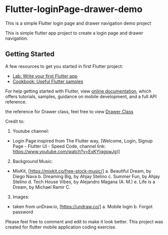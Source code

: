 # Flutter-loginPage-drawer-demo
This is a simple Flutter login page and drawer navigation demo project 

This is simple flutter app project to create a login page and drawer navigation. 

## Getting Started

A few resources to get you started in first Flutter project:

- [Lab: Write your first Flutter app](https://flutter.dev/docs/get-started/codelab)
- [Cookbook: Useful Flutter samples](https://flutter.dev/docs/cookbook)

For help getting started with Flutter, view
[online documentation](https://flutter.dev/docs), which offers tutorials,
samples, guidance on mobile development, and a full API reference.

the reference for Drawer class, feel free to view
[Drawer Class](https://api.flutter.dev/flutter/material/Drawer-class.html)


Credit to:

1) Youtube channel: 
  - Login Page inspired from The Flutter way, [Welcome, Login, Signup Page - Flutter UI - Speed Code, channel link: https://www.youtube.com/watch?v=ExKYjqgswJg)]
  
2) Background Music:
  - MixKit, [https://mixkit.co/free-stock-music/]
  a. Beautiful Dream, by Diego Nava
  b. Dreaming Big, by Ahjay Stelino
  c. Summer Fun, by Ahjay Stelino
  d. Tech House Vibes, by Alejandro Magana (A. M.)
  e. Life is a Dream, by Michael Ramir C.
  
3) Images:
  - taken from unDraw.io, [https://undraw.co/]
  a. Mobile login
  b. Forgot password
 
Please feel free to comment and edit to make it look better. This project was created for flutter mobile application coding exercise. 
